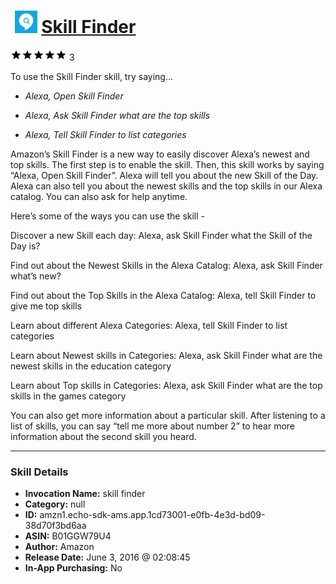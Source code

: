 # &nbsp;<img src="skill_icon" alt="Skill Finder icon" width="36"> [Skill Finder](http://alexa.amazon.com/#skills/amzn1.echo-sdk-ams.app.1cd73001-e0fb-4e3d-bd09-38d70f3bd6aa)
![5 stars](../../images/ic_star_black_18dp_1x.png)![5 stars](../../images/ic_star_black_18dp_1x.png)![5 stars](../../images/ic_star_black_18dp_1x.png)![5 stars](../../images/ic_star_black_18dp_1x.png)![5 stars](../../images/ic_star_black_18dp_1x.png) 3

To use the Skill Finder skill, try saying...

* *Alexa, Open Skill Finder*

* *Alexa, Ask Skill Finder what are the top skills*

* *Alexa, Tell Skill Finder to list categories*

Amazon’s Skill Finder is a new way to easily discover Alexa’s newest and top skills. The first step is to enable the skill. Then, this skill works by saying “Alexa, Open Skill Finder”.  Alexa will tell you about the new Skill of the Day. Alexa can also tell you about the newest skills and the top skills in our Alexa catalog. You can also ask for help anytime.

Here’s some of the ways you can use the skill -
 
Discover a new Skill each day:
Alexa, ask Skill Finder what the Skill of the Day is?
 
Find out about the Newest Skills in the Alexa Catalog:
Alexa, ask Skill Finder what’s new?
 
Find out about the Top Skills in the Alexa Catalog:
Alexa, tell Skill Finder to give me top skills
 
Learn about different Alexa Categories:
Alexa, tell Skill Finder to list categories
 
Learn about Newest skills in Categories:
Alexa, ask Skill Finder what are the newest skills in the education category
 
Learn about Top skills in Categories:
Alexa, ask Skill Finder what are the top skills in the games category
 
 
You can also get more information about a particular skill. After listening to a list of skills, you can say “tell me more about number 2” to hear more information about the second skill you heard.

***

### Skill Details

* **Invocation Name:** skill finder
* **Category:** null
* **ID:** amzn1.echo-sdk-ams.app.1cd73001-e0fb-4e3d-bd09-38d70f3bd6aa
* **ASIN:** B01GGW79U4
* **Author:** Amazon
* **Release Date:** June 3, 2016 @ 02:08:45
* **In-App Purchasing:** No
